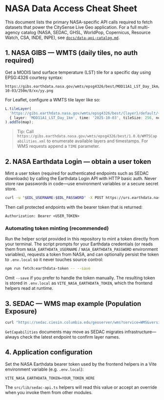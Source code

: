 # NASA Data Access Cheat Sheet

This document lists the primary NASA-specific API calls required to fetch datasets that power the CitySense Live Geo application. For a full multi-agency catalog (NASA, SEDAC, GHSL, WorldPop, Copernicus, Resource Watch, CSA, INDE, INPE), see [`docs/data-api-catalog.md`](./data-api-catalog.md).

## 1. NASA GIBS — WMTS (daily tiles, no auth required)

Get a MODIS land surface temperature (LST) tile for a specific day using EPSG:4326 courtesy syntax:

```
https://gibs.earthdata.nasa.gov/wmts/epsg4326/best/MOD11A1_LST_Day_1km/default/2025-10-03/250m/8/xx/yy.png
```

For Leaflet, configure a WMTS tile layer like so:

```ts
L.tileLayer(
  'https://gibs.earthdata.nasa.gov/wmts/epsg4326/best/{layer}/default/{time}/250m/{z}/{y}/{x}.png',
  { layer: 'MOD11A1_LST_Day_1km', time: '2025-10-03', tileSize: 256, noWrap: true, attribution: 'NASA GIBS' }
).addTo(map);
```

> Tip: Call `https://gibs.earthdata.nasa.gov/wmts/epsg4326/best/1.0.0/WMTSCapabilities.xml` to enumerate available layers and timestamps. For WMS requests append a `TIME` parameter.

## 2. NASA Earthdata Login — obtain a user token

Mint a user token (required for authenticated endpoints such as SEDAC downloads) by calling the Earthdata Login API with HTTP basic auth. Never store raw passwords in code—use environment variables or a secure secret store.

```bash
curl -u "$EDL_USERNAME:$EDL_PASSWORD" -X POST https://urs.earthdata.nasa.gov/api/users/tokens
```

Then call protected endpoints with the bearer token that is returned:

```
Authorization: Bearer <USER_TOKEN>
```

### Automating token minting (recommended)

Run the helper script provided in this repository to mint a token directly from your terminal. The script prompts for your Earthdata credentials (or reads them from `NASA_EARTHDATA_USERNAME` / `NASA_EARTHDATA_PASSWORD` environment variables), requests a token from NASA, and can optionally persist the token to `.env.local` so it never touches source control:

```bash
npm run fetch:earthdata-token -- --save
```

Omit `--save` if you prefer to handle the token manually. The resulting token is stored in `.env.local` as `VITE_NASA_EARTHDATA_TOKEN`, which the frontend helpers read at runtime.

## 3. SEDAC — WMS map example (Population Exposure)

```bash
curl "https://sedac.ciesin.columbia.edu/geoserver/wms?service=WMS&version=1.3.0&request=GetMap&layers=gpw-v4:gpw-v4-population-density_2020&bbox=...&crs=EPSG:4326&width=1024&height=512&styles=&format=image/png"
```

`GetCapabilities` documents may move as SEDAC migrates infrastructure—always check the latest endpoint to confirm layer names.

## 4. Application configuration

Set the NASA Earthdata bearer token used by the frontend helpers in a Vite environment variable (e.g. `.env.local`):

```
VITE_NASA_EARTHDATA_TOKEN=YOUR_TOKEN_HERE
```

The `src/lib/sedac-api.ts` helpers will read this value or accept an override when you invoke them from other modules.
